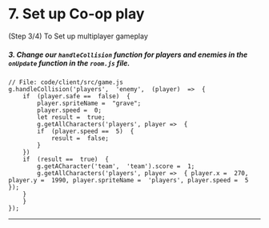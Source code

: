 # 7. Set up Co-op play
 (Step 3/4) To Set up multiplayer gameplay

##### 3. Change our `handleCollision` _function_ for players and enemies in the `onUpdate` _function_ in the `room.js` file.

```
// File: code/client/src/game.js
g.handleCollision('players',  'enemy',  (player)  =>  {
	if  (player.safe ==  false)  {
		player.spriteName =  "grave";
		player.speed =  0;
		let result =  true;
		g.getAllCharacters('players', player =>  {
		if  (player.speed ==  5)  {
			result =  false;
		}
	})
	if  (result ==  true)  {
		g.getACharacter('team',  'team').score =  1;
		g.getAllCharacters('players', player =>  { player.x =  270, player.y =  1990, player.spriteName =  'players', player.speed =  5  });
	}
	}
});
```

<hr class="uk-margin-medium">